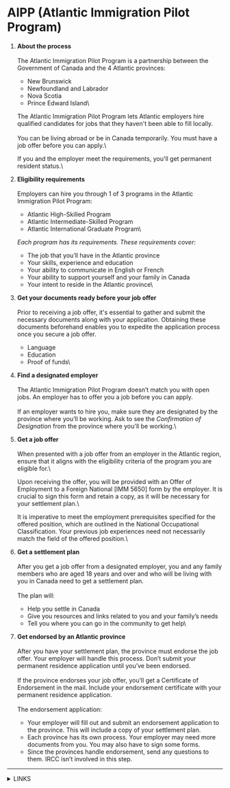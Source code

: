 # AIPP (Atlantic Immigration Pilot Program)

1.  **About the process**\
    \
    The Atlantic Immigration Pilot Program is a partnership between the Government of Canada and the 4 Atlantic provinces:

    * New Brunswick
    * Newfoundland and Labrador
    * Nova Scotia
    * Prince Edward Island\


    The Atlantic Immigration Pilot Program lets Atlantic employers hire qualified candidates for jobs that they haven't been able to fill locally.\
    \
    You can be living abroad or be in Canada temporarily. You must have a job offer before you can apply.\


    If you and the employer meet the requirements, you'll get permanent resident status.\

2.  **Eligibility requirements**\
    \
    Employers can hire you through 1 of 3 programs in the Atlantic Immigration Pilot Program:

    * Atlantic High-Skilled Program
    * Atlantic Intermediate-Skilled Program
    * Atlantic International Graduate Program\


    _Each program has its requirements. These requirements cover:_

    * The job that you’ll have in the Atlantic province
    * Your skills, experience and education
    * Your ability to communicate in English or French
    * Your ability to support yourself and your family in Canada
    * Your intent to reside in the Atlantic province\

3. **Get your documents ready before your job offer**\
   \
   Prior to receiving a job offer, it's essential to gather and submit the necessary documents along with your application. Obtaining these documents beforehand enables you to expedite the application process once you secure a job offer.
   * Language
   * Education
   * Proof of funds\

4. **Find a designated employer**\
   \
   The Atlantic Immigration Pilot Program doesn’t match you with open jobs. An employer has to offer you a job before you can apply.\
   \
   If an employer wants to hire you, make sure they are designated by the province where you’ll be working. Ask to see the _Confirmation of Designation_ from the province where you'll be working.\

5.  **Get a job offer**\
    \
    When presented with a job offer from an employer in the Atlantic region, ensure that it aligns with the eligibility criteria of the program you are eligible for.\


    Upon receiving the offer, you will be provided with an Offer of Employment to a Foreign National \[IMM 5650] form by the employer. It is crucial to sign this form and retain a copy, as it will be necessary for your settlement plan.\


    It is imperative to meet the employment prerequisites specified for the offered position, which are outlined in the National Occupational Classification. Your previous job experiences need not necessarily match the field of the offered position.\

6. **Get a settlement plan**\
   \
   After you get a job offer from a designated employer, you and any family members who are aged 18 years and over and who will be living with you in Canada need to get a settlement plan.\
   \
   The plan will:
   * Help you settle in Canada
   * Give you resources and links related to you and your family’s needs
   * Tell you where you can go in the community to get help\

7. **Get endorsed by an Atlantic province**\
   \
   After you have your settlement plan, the province must endorse the job offer. Your employer will handle this process. Don’t submit your permanent residence application until you’ve been endorsed.\
   \
   If the province endorses your job offer, you’ll get a Certificate of Endorsement in the mail. Include your endorsement certificate with your permanent residence application.\
   \
   The endorsement application:
   * Your employer will fill out and submit an endorsement application to the province. This will include a copy of your settlement plan.
   * Each province has its own process. Your employer may need more documents from you. You may also have to sign some forms.
   * Since the provinces handle endorsement, send any questions to them. IRCC isn’t involved in this step.

***

<details>

<summary>LINKS</summary>

Immigrate through the Atlantic Immigration Pilot Program:

[https://www.canada.ca/en/immigration-refugees-citizenship/services/immigrate-canada/atlantic-immigration-pilot/how-to-immigrate.html](https://www.canada.ca/en/immigration-refugees-citizenship/services/immigrate-canada/atlantic-immigration-pilot/how-to-immigrate.html)

</details>
